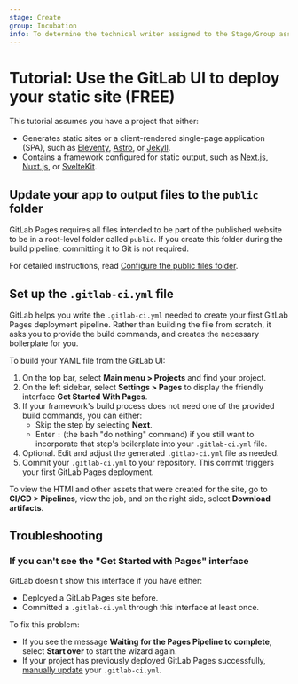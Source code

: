 ```yaml
---
stage: Create
group: Incubation
info: To determine the technical writer assigned to the Stage/Group associated with this page, see https://about.gitlab.com/handbook/product/ux/technical-writing/#assignments
---
```


# Tutorial: Use the GitLab UI to deploy your static site **(FREE)**

This tutorial assumes you have a project that either:

- Generates static sites or a client-rendered single-page application (SPA),
  such as [Eleventy](https://www.11ty.dev), [Astro](https://astro.build), or [Jekyll](https://jekyllrb.com).
- Contains a framework configured for static output, such as [Next.js](https://nextjs.org),
  [Nuxt.js](https://nuxtjs.org), or [SvelteKit](https://kit.svelte.dev).

## Update your app to output files to the `public` folder

GitLab Pages requires all files intended to be part of the published website to
be in a root-level folder called `public`. If you create this folder during the build
pipeline, committing it to Git is not required.

For detailed instructions, read [Configure the public files folder](../public_folder.md).

## Set up the `.gitlab-ci.yml` file

GitLab helps you write the `.gitlab-ci.yml` needed to create your first GitLab Pages
deployment pipeline. Rather than building the file from scratch, it asks you to
provide the build commands, and creates the necessary boilerplate for you.

To build your YAML file from the GitLab UI:

1. On the top bar, select **Main menu > Projects** and find your project.
1. On the left sidebar, select **Settings > Pages** to display the friendly
   interface **Get Started With Pages**.
1. If your framework's build process does not need one of the provided build
   commands, you can either:
   - Skip the step by selecting **Next**.
   - Enter `:` (the bash "do nothing" command) if you still want to incorporate that
     step's boilerplate into your `.gitlab-ci.yml` file.
1. Optional. Edit and adjust the generated `.gitlab-ci.yml` file as needed.
1. Commit your `.gitlab-ci.yml` to your repository. This commit triggers your first
   GitLab Pages deployment.

To view the HTMl and other assets that were created for the site,
go to **CI/CD > Pipelines**, view the job, and on the right side,
select **Download artifacts**.

## Troubleshooting

### If you can't see the "Get Started with Pages" interface

GitLab doesn't show this interface if you have either:

- Deployed a GitLab Pages site before.
- Committed a `.gitlab-ci.yml` through this interface at least once.

To fix this problem:

- If you see the message **Waiting for the Pages Pipeline to complete**, select
  **Start over** to start the wizard again.
- If your project has previously deployed GitLab Pages successfully,
  [manually update](pages_from_scratch.md) your `.gitlab-ci.yml`.
